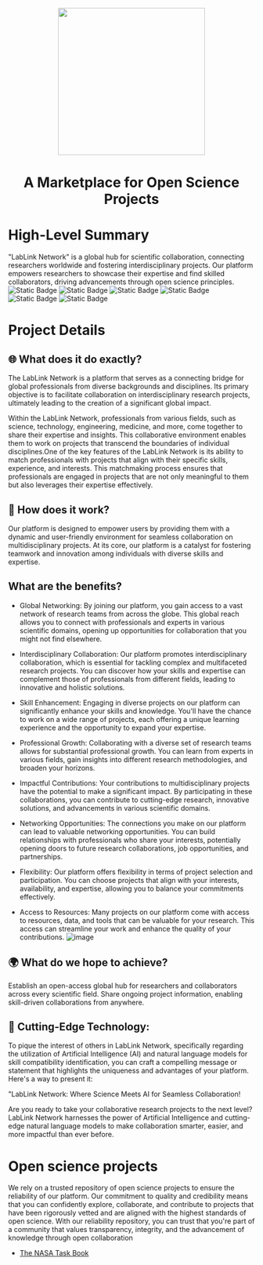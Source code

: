 <p align="center">
  <img width="300" height="300" src="https://github.com/Fran4002/static_web/blob/main/src/images/logo.png?raw=true">
</p>
<h1 align="center">A Marketplace for Open Science Projects</h1>

# High-Level Summary
"LabLink Network" is a global hub for scientific collaboration, connecting researchers worldwide and fostering interdisciplinary projects. Our platform empowers researchers to showcase their expertise and find skilled collaborators, driving advancements through open science principles.
![Static Badge](https://img.shields.io/badge/open-source-blue)
![Static Badge](https://img.shields.io/badge/Figma-Figma?style=flat&logo=figma&logoColor=orange&label=code&labelColor=gray&color=orange)
![Static Badge](https://img.shields.io/badge/Python-python?style=flat&logo=python&logoColor=yellow&label=code&labelColor=gray&color=blue)
![Static Badge](https://img.shields.io/badge/React-React?style=react&logo=react&logoColor=blue&label=code&labelColor=gray&color=blue)
![Static Badge](https://img.shields.io/badge/Javascript-Javascript?style=javascript&logo=javascript&logoColor=yellow&label=code&labelColor=gray&color=yellow)
![Static Badge](https://img.shields.io/badge/HTML5-HTML5?style=flat&logo=HTML5&logoColor=red&label=code&labelColor=gray&color=red)






# Project Details
## 🌐 What does it do exactly?

The LabLink Network is a platform that serves as a connecting bridge for global professionals from diverse backgrounds and disciplines. Its primary objective is to facilitate collaboration on interdisciplinary research projects, ultimately leading to the creation of a significant global impact.

Within the LabLink Network, professionals from various fields, such as science, technology, engineering, medicine, and more, come together to share their expertise and insights. This collaborative environment enables them to work on projects that transcend the boundaries of individual disciplines.One of the key features of the LabLink Network is its ability to match professionals with projects that align with their specific skills, experience, and interests. This matchmaking process ensures that professionals are engaged in projects that are not only meaningful to them but also leverages their expertise effectively.
## 🤝 How does it work?

Our platform is designed to empower users by providing them with a dynamic and user-friendly environment for seamless collaboration on multidisciplinary projects. At its core, our platform is a catalyst for fostering teamwork and innovation among individuals with diverse skills and expertise.
## What are the benefits?

   - Global Networking: By joining our platform, you gain access to a vast network of research teams from across the globe. This global reach allows you to connect with professionals and experts in various scientific domains, opening up opportunities for collaboration that you might not find elsewhere.

   - Interdisciplinary Collaboration: Our platform promotes interdisciplinary collaboration, which is essential for tackling complex and multifaceted research projects. You can discover how your skills and expertise can complement those of professionals from different fields, leading to innovative and holistic solutions.

   - Skill Enhancement: Engaging in diverse projects on our platform can significantly enhance your skills and knowledge. You'll have the chance to work on a wide range of projects, each offering a unique learning experience and the opportunity to expand your expertise.

   - Professional Growth: Collaborating with a diverse set of research teams allows for substantial professional growth. You can learn from experts in various fields, gain insights into different research methodologies, and broaden your horizons.

   - Impactful Contributions: Your contributions to multidisciplinary projects have the potential to make a significant impact. By participating in these collaborations, you can contribute to cutting-edge research, innovative solutions, and advancements in various scientific domains.

   - Networking Opportunities: The connections you make on our platform can lead to valuable networking opportunities. You can build relationships with professionals who share your interests, potentially opening doors to future research collaborations, job opportunities, and partnerships.

   - Flexibility: Our platform offers flexibility in terms of project selection and participation. You can choose projects that align with your interests, availability, and expertise, allowing you to balance your commitments effectively.

   - Access to Resources: Many projects on our platform come with access to resources, data, and tools that can be valuable for your research. This access can streamline your work and enhance the quality of your contributions.
![image](https://github.com/Fran4002/static_web/blob/main/src/images/Open_science.jpg?raw=true)
## 🌍 What do we hope to achieve?

Establish an open-access global hub for researchers and collaborators across every scientific field. Share ongoing project information, enabling skill-driven collaborations from anywhere.
## 🧠 Cutting-Edge Technology:

To pique the interest of others in LabLink Network, specifically regarding the utilization of Artificial Intelligence (AI) and natural language models for skill compatibility identification, you can craft a compelling message or statement that highlights the uniqueness and advantages of your platform. Here's a way to present it:

"LabLink Network: Where Science Meets AI for Seamless Collaboration!

Are you ready to take your collaborative research projects to the next level? LabLink Network harnesses the power of Artificial Intelligence and cutting-edge natural language models to make collaboration smarter, easier, and more impactful than ever before.

# Open science projects
We rely on a trusted repository of open science projects to ensure the reliability of our platform. Our commitment to quality and credibility means that you can confidently explore, collaborate, and contribute to projects that have been rigorously vetted and are aligned with the highest standards of open science. With our reliability repository, you can trust that you're part of a community that values transparency, integrity, and the advancement of knowledge through open collaboration
- [The NASA Task Book](https://taskbook.nasaprs.com/tbp/index.cfm)





